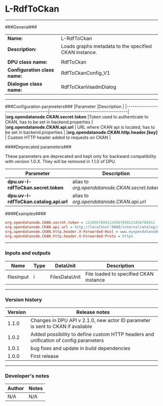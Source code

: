 # L-RdfToCkan #
----------

###General###

|                              |                                                               |
|------------------------------|---------------------------------------------------------------|
|**Name:**                     |L-RdfToCkan                                             |
|**Description:**              |Loads graphs metadata to the specified CKAN instance. |
|                              |                                                               |
|**DPU class name:**           |RdfToCkan     |
|**Configuration class name:** |RdfToCkanConfig_V1                           |
|**Dialogue class name:**      |RdfToCkanVaadinDialog |

***

###Configuration parameters###
|Parameter                             |Description                             |
|--------------------------------------|----------------------------------------|
|**org.opendatanode.CKAN.secret.token**    |Token used to authenticate to CKAN, has to be set in backend.properties  |
|**org.opendatanode.CKAN.api.url** | URL where CKAN api is located, has to be set in backend.properties |
|**org.opendatanode.CKAN.http.header.[key]** | Custom HTTP header added to requests on CKAN |

####Deprecated parameters###

These parameters are deprecated and kept only for backward compatibility with version 1.0.X.
They will be removed in 1.1.0 of DPU.

|Parameter                             |Description                             |
|--------------------------------------|----------------------------------------|
|**dpu.uv-l-rdfToCkan.secret.token**    | alias to _org.opendatanode.CKAN.secret.token_  |
|**dpu.uv-l-rdfToCkan.catalog.api.url** | alias to _org.opendatanode.CKAN.api.url_ |

####Examples####
```INI
org.opendatanode.CKAN.secret.token = 12345678901234567890123456789012
org.opendatanode.CKAN.api.url = ﻿http://localhost:9080/internalcatalog/api/action/internal_api
org.opendatanode.CKAN.http.header.X-Forwarded-Host = www.myopendatanode.org
org.opendatanode.CKAN.http.header.X-Forwarded-Proto = https
```

***

### Inputs and outputs ###

|Name                |Type       |DataUnit                         |Description                        |
|--------------------|-----------|---------------------------------|-----------------------------------|
|filesInput |i |FilesDataUnit |File loaded to specified CKAN instance  |

***

### Version history ###

|Version            |Release notes                                   |
|-------------------|------------------------------------------------|
|1.1.0              | Changes in DPU API v 2.1.0, new actor ID parameter is sent to CKAN if available |
|1.0.2              | Added possibility to define custom HTTP headers and unification of config parameters |
|1.0.1              | bug fixes and update in build dependencies |
|1.0.0              | First release                                   |


***

### Developer's notes ###

|Author            |Notes                 |
|------------------|----------------------|
|N/A               |N/A                   |

